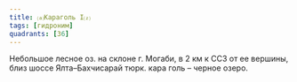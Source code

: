 ```yaml
---
title: ⒜Караголь I⒵
tags: [гидроним]
quadrants: [З6]
---
```


Небольшое лесное оз. на склоне г. Могаби, в 2 км к ССЗ от ее вершины, близ шоссе
Ялта–Бахчисарай тюрк. кара голь – черное озеро.
